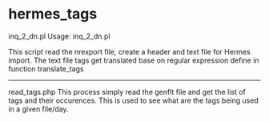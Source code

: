 # hermes_tags

inq_2_dn.pl
Usage: inq_2_dn.pl <INFILE>

This script read the nrexport file, create a header and text file for Hermes import.  The text file tags get translated base on regular expression define in function translate_tags

---

read_tags.php
This process simply read the genflt file and get the list of tags and their occurences. This is used to see what are the tags being used in a given file/day.


